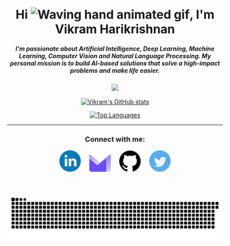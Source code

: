 <h1 align="center">Hi <img src="https://raw.githubusercontent.com/nixin72/nixin72/master/wave.gif" 
         alt="Waving hand animated gif"
         height="45"
         width="45" />, I'm Vikram Harikrishnan</h1>
         
<h5 align="center">
I'm passionate about Artificial Intelligence, Deep Learning, Machine Learning, Computer Vision and Natural Language Processing. My personal mission is to build AI-based solutions that solve a high-impact problems and make life easier.
</h5>

<p align="center">
<a href="http://www.github.com/vikram0230"><img src="https://github-readme-streak-stats.herokuapp.com/?user=vikram0230&stroke=3382ed&background=000000&ring=f97316&fire=f97316&currStreakNum=3382ed&currStreakLabel=f97316&sideNums=3382ed&sideLabels=3382ed&dates=3382ed&hide_border=true" /></a></p>

<p align="center">
<a href="http://www.github.com/vikram0230"><img src="https://github-readme-stats.vercel.app/api?username=vikram0230&show_icons=true&hide=&count_private=true&title_color=f97316&text_color=3382ed&icon_color=3382ed&bg_color=000000&hide_border=true&show_icons=true" alt="Vikram's GitHub stats" height="200px" width="500"/></a></p>

<p align="center">
<a href="https://github.com/vikram0230" align="left"><img src="https://github-readme-stats.vercel.app/api/top-langs/?username=vikram0230&layout=compact&langs_count=10&title_color=f97316&text_color=3382ed&icon_color=3382ed&bg_color=000000&hide_border=true&locale=en&custom_title=Top%20%Languages" alt="Top Languages" height="200px" width="500"/></a></p>

<hr>
<h3 align="center">Connect with me:</h3>
<p align="center">
<a href="https://www.linkedin.com/in/vikram-harikrishnan"><img src="https://github.com/vikram0230/vikram0230/blob/main/logos/linkedin.png" width="50" /></a>&nbsp;&nbsp;&nbsp;&nbsp;
<a href="mailto:vikramharikrishnan@protonmail.com"><img src="https://github.com/vikram0230/vikram0230/blob/main/logos/proton.png" width="50" /></a>&nbsp;&nbsp;&nbsp;&nbsp;
<a href="https://github.com/vikram0230"><img src="https://github.com/vikram0230/vikram0230/blob/main/logos/github-logo.png" width="50" /></a>&nbsp;&nbsp;&nbsp;&nbsp;
<a href="https://twitter.com/vikram_hk"><img src="https://github.com/vikram0230/vikram0230/blob/main/logos/twitter.png" width="50" /></a>

<br>
<br>
<br>
<p align="center">
  <img src="https://github.com/vikram0230/vikram0230/raw/output/github-contribution-grid-snake.svg" alt="snake"></center>
</p>
